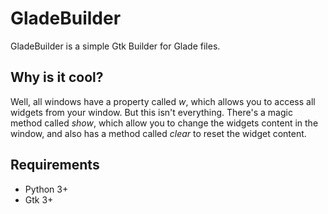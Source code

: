 GladeBuilder
===========

GladeBuilder is a simple Gtk Builder for Glade files.


Why is it cool?
-----------


Well, all windows have a property called *w*, which allows you to access all widgets from your window.
But this isn't everything. There's a magic method called *show*, which allow you to change the widgets content in the window, and also has a method called *clear* to reset the widget content.

Requirements
----------

* Python 3+
* Gtk 3+